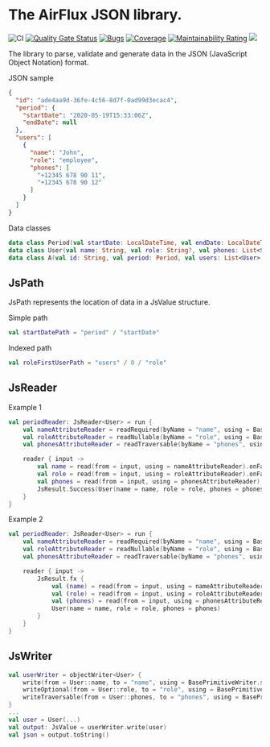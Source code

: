 # The AirFlux JSON library.

![CI](https://github.com/airflux/airflux/workflows/CI/badge.svg)
[![Quality Gate Status](https://sonarcloud.io/api/project_badges/measure?project=airflux_airflux&metric=alert_status)](https://sonarcloud.io/dashboard?id=airflux_airflux)
[![Bugs](https://sonarcloud.io/api/project_badges/measure?project=airflux_airflux&metric=bugs)](https://sonarcloud.io/dashboard?id=airflux_airflux)
[![Coverage](https://sonarcloud.io/api/project_badges/measure?project=airflux_airflux&metric=coverage)](https://sonarcloud.io/dashboard?id=airflux_airflux)
[![Maintainability Rating](https://sonarcloud.io/api/project_badges/measure?project=airflux_airflux&metric=sqale_rating)](https://sonarcloud.io/dashboard?id=airflux_airflux)
[![](https://jitpack.io/v/airflux/airflux.svg)](https://jitpack.io/#airflux/airflux)

The library to parse, validate and generate data in the JSON (JavaScript Object Notation) format.

JSON sample
```json
{
  "id": "ade4aa9d-36fe-4c56-8d7f-0ad99d3ecac4",
  "period": {
    "startDate": "2020-05-19T15:33:06Z",
    "endDate": null
  },
  "users": [
    {
      "name": "John",
      "role": "employee",
      "phones": [
        "+12345 678 90 11",
        "+12345 678 90 12"
      ]
    }
  ]
}
```

Data classes
```kotlin
data class Period(val startDate: LocalDateTime, val endDate: LocalDateTime?)
data class User(val name: String, val role: String?, val phones: List<String>)
data class A(val id: String, val period: Period, val users: List<User>)
```

## JsPath
JsPath represents the location of data in a JsValue structure.

Simple path
```kotlin
val startDatePath = "period" / "startDate"
```
Indexed path
```kotlin
val roleFirstUserPath = "users" / 0 / "role"
```


## JsReader
Example 1
```kotlin
val periodReader: JsReader<User> = run {
    val nameAttributeReader = readRequired(byName = "name", using = BasePrimitiveReader.string)
    val roleAttributeReader = readNullable(byName = "role", using = BasePrimitiveReader.string)
    val phonesAttributeReader = readTraversable(byName = "phones", using = BasePrimitiveReader.string)

    reader { input ->
        val name = read(from = input, using = nameAttributeReader).onFailure { return@reader it }
        val role = read(from = input, using = roleAttributeReader).onFailure { return@reader it }
        val phones = read(from = input, using = phonesAttributeReader).onFailure { return@reader it }
        JsResult.Success(User(name = name, role = role, phones = phones))
    }
}
```
Example 2
```kotlin
val periodReader: JsReader<User> = run {
    val nameAttributeReader = readRequired(byName = "name", using = BasePrimitiveReader.string)
    val roleAttributeReader = readNullable(byName = "role", using = BasePrimitiveReader.string)
    val phonesAttributeReader = readTraversable(byName = "phones", using = BasePrimitiveReader.string)

    reader { input ->
        JsResult.fx {
            val (name) = read(from = input, using = nameAttributeReader)
            val (role) = read(from = input, using = roleAttributeReader)
            val (phones) = read(from = input, using = phonesAttributeReader)
            User(name = name, role = role, phones = phones)
        }
    }
}
```

## JsWriter
```kotlin
val userWriter = objectWriter<User> {
    write(from = User::name, to = "name", using = BasePrimitiveWriter.string)
    writeOptional(from = User::role, to = "role", using = BasePrimitiveWriter.string)
    writeTraversable(from = User::phones, to = "phones", using = BasePrimitiveWriter.string)
}
...
val user = User(...)
val output: JsValue = userWriter.write(user)
val json = output.toString()
```

